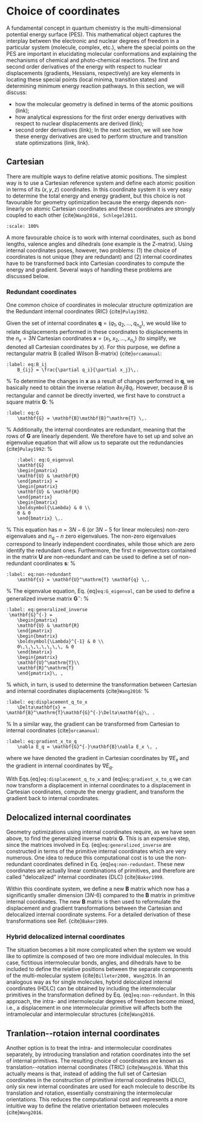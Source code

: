 # Choice of coordinates
A fundamental concept in quantum chemistry is the multi-dimensional potential energy surface (PES). This mathematical object captures the interplay between the electronic and nuclear degrees of freedom in a particular system (molecule, complex, etc.), where the special points on the PES are important in elucidating molecular conformations and explaining the mechanisms of chemical and photo-chemical reactions. The first and second order derivatives of the energy with respect to nuclear displacements (gradients, Hessians, respectively) are key elements in locating these special points (local minima, transition states) and determining minimum energy reaction pathways. In this section, we will discuss:
* how the molecular geometry is defined in terms of the atomic positions (link);
* how analytical expressions for the first order energy derivatives with respect to nuclear displacements are derived (link);
* second order derivatives (link);
In the next section, we will see how these energy derivatives are used to perform structure and transition state optimizations (link, link).

## Cartesian
There are multiple ways to define relative atomic positions. The simplest way is to use a Cartesian reference system and define each atomic position in terms of its $(x,y,z)$ coordinates. In this coordinate system it is very easy to determine the total energy and energy gradient, but this choice is not favourable for geometry optimization because the energy depends non-linearly on atomic Cartesian coordinates and these coordinates are strongly coupled to each other {cite}`Wang2016, Schlegel2011`. 

 ```{figure} /img/pes/coordinates.svg
:scale: 100%
```
A more favourable choice is to work with internal coordinates, such as bond lengths, valence angles and dihedrals (one example is the Z-matrix). Using internal coordinates poses, however, two problems: (1) the choice of coordinates is not unique (they are redundant) and (2) internal coordinates have to be transformed back into Cartesian coordinates to compute the energy and gradient. Several ways of handling these problems are discussed below.

### Redundant coordinates
One common choice of coordinates in molecular structure optimization are the Redundant internal coordinates (RIC) {cite}`Pulay1992`.

Given the set of internal coordinates $\mathbf{q}=(q_1,q_2,...,q_{n_q})$, we would like to relate displacements performed in these coordinates to displacements in the $n_x=3N$ Cartesian coordinates $\mathbf{x}=(x_1,x_2,...,x_{n_x})$ (to simplify, we denoted all Cartesian coordinates by $x$). For this purpose, we define a rectangular matrix B (called Wilson B-matrix)  {cite}`orcamanual`:

```{math}
:label: eq:B_ij
    B_{ij} = \frac{\partial q_i}{\partial x_j}\,.
```
%
To determine the changes in $\mathbf{x}$ as a result of changes performed in $\mathbf{q}$, we basically need to obtain the inverse relation $\partial x_j/\partial q_i$. However, because $B$ is rectangular and cannot be directly inverted, we first have to construct a square matrix $\mathbf{G}$:
%
```{math}
:label: eq:G
    \mathbf{G} = \mathbf{B}\mathbf{B}^\mathrm{T} \,.
```
%
Additionally, the internal coordinates are redundant, meaning that the rows of $\mathbf{G}$ are linearly dependent. We therefore have to set up and solve an eigenvalue equation that will allow us to separate out the redundancies {cite}`Pulay1992`:
%
```{math}
	:label: eq:G_eigenval
    \mathbf{G} 
    \begin{pmatrix}
    \mathbf{U} & \mathbf{R}
    \end{pmatrix} = 
    \begin{pmatrix}
    \mathbf{U} & \mathbf{R}
    \end{pmatrix} 
    \begin{bmatrix}
    \boldsymbol{\Lambda} & 0 \\
    0 & 0
    \end{bmatrix} \,.
```
%
This equation has $n=3N-6$ (or $3N-5$ for linear molecules) non-zero eigenvalues and $n_q-n$ zero eigenvalues. The non-zero eigenvalues correspond to linearly independent coordinates, while those which are zero identify the redundant ones. Furthermore, the first $n$ eigenvectors contained in the matrix $\mathbf{U}$ are non-redundant and can be used to define a set of non-redundant coordinates $\mathbf{s}$:
%
```{math}
:label: eq:non-redundant
    \mathbf{s} = \mathbf{U}^\mathrm{T} \mathbf{q} \,. 
```
%
The eigenvalue equation, Eq. {eq}`eq:G_eigenval`, can be used to define a generalized inverse matrix $\mathbf{G}^{-}$:
%
```{math}
:label: eq:generalized_inverse
 \mathbf{G}^{-} = 
    \begin{pmatrix}
    \mathbf{U} & \mathbf{R}
    \end{pmatrix}    
    \begin{bmatrix}
    \boldsymbol{\Lambda}^{-1} & 0 \\
    0\,\,\,\,\,\,\,\, & 0
    \end{bmatrix}
    \begin{pmatrix}
    \mathbf{U}^\mathrm{T}\\ 
    \mathbf{R}^\mathrm{T}
    \end{pmatrix}\, , 
```
%
which, in turn, is used to determine the transformation between Cartesian and internal coordinates displacements {cite}`Wang2016`:
%
```{math}
:label: eq:displacement_q_to_x
    \Delta\mathbf{x} = \mathbf{B}^\mathrm{T}\mathbf{G}^{-}\Delta\mathbf{q}\, . 
```
%
In a similar way, the gradient can be transformed from Cartesian to internal coordinates {cite}`orcamanual`:

```{math}
:label: eq:gradient_x_to_q
    \nabla E_q = \mathbf{G}^{-}\mathbf{B}\nabla E_x \, , 
```

where we have denoted the gradient in Cartesian coordinates by $\nabla E_x$ and the gradient in internal coordinates by $\nabla E_q$. 

With Eqs.{eq}`eq:displacement_q_to_x` and {eq}`eq:gradient_x_to_q` we can now transform a displacement in internal coordinates to a displacement in Cartesian coordinates, compute the energy gradient, and transform the gradient back to internal coordinates.

## Delocalized internal coordinates
Geometry optimizations using internal coordinates require, as we have seen above, to find the generalized inverse matrix $\mathbf{G}$. This is an expensive step, since the matrices involved in Eq. {eq}`eq:generalized_inverse` are constructed in terms of the primitive internal coordinates which are very numerous. One idea to reduce this computational cost is to use the non-redundant coordinates defined in Eq. {eq}`eq:non-redundant`. These new coordinates are actually linear combinations of primitives, and therefore are called "delocalized" internal coordinates (DLC) {cite}`Baker1999`.

Within this coordinate system, we define a new $\mathbf{B}$ matrix which now has a significantly smaller dimension (3$N$-6) compared to the $\mathbf{B}$ matrix in primitive internal coordinates. The new $\mathbf{B}$ matrix is then used to reformulate the displacement and gradient transformations between the Cartesian and delocalized internal coordinate systems. For a detailed derivation of these transformations see Ref. {cite}`Baker1999`.

### Hybrid delocalized internal coordinates
The situation becomes a bit more complicated when the system we would like to optimize is composed of two ore more individual molecules. In this case, fictitious intermolecular bonds, angles, and dihedrals have to be included to define the relative positions between the separate components of the multi-molecular system {cite}`Billeter2000, Wang2016`. In an analogous way as for single molecules, hybrid delocalized internal coordinates (HDLC) can be obtained by including the intermolecular primitives in the transformation defined by Eq. {eq}`eq:non-redundant`. In this approach, the intra- and intermolecular degrees of freedom become mixed, i.e., a displacement in one intermolecular primitive will affects both the intramolecular and intermolecular structures {cite}`Wang2016`.

## Tranlation--rotaion internal coordinates
Another option is to treat the intra- and intermolecular coordinates separately, by introducing translation and rotation coordinates into the set of internal primitives. The resulting choice of coordinates are known as translation--rotation internal coordinates (TRIC) {cite}`Wang2016`. What this actually means is that, instead of adding the full set of Cartesian coordinates in the construction of primitive internal coordinates (HDLC), only six new internal coordinates are used for each molecule to describe its translation and rotation, essentially constraining the intermolecular orientations. This reduces the computational cost and represents a more intuitive way to define the relative orientation between molecules {cite}`Wang2016`.
